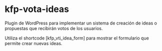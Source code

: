 # kfp-vota-ideas
Plugin de WordPress para implementar un sistema de creación de ideas o propuestas que recibirán votos de los usuarios.

Utiliza el shortcode [kfp_vti_idea_form] para mostrar el formulario que permite crear nuevas ideas.
